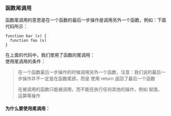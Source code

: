 ### 函数尾调用
  函数尾调用的意思是在一个函数的最后一步操作是调用另外一个函数，例如：下面代码所示：
```
function bar (x) {
  function foo (x)
}
```
在上面的代码中，我们使用了函数的尾调用：  
使用尾调用的条件：
>在一个函数最后一步操作的时候调用另外一个函数，注意：我们说的最后一步操作并不一定是在函数尾部，而是 使用 return 返回了最后一个函数
>  
>在被调用的函数只能被调用，而不能在执行任何其他的操作，例如 赋值，运算等操作
>  

#### 为什么要使用尾调用：


